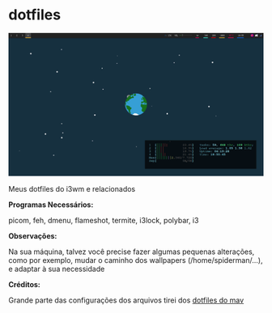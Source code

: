 # dotfiles
![screenshot](https://raw.githubusercontent.com/Luscaa/dotfiles/master/screenshot_2.png?raw=true)


Meus dotfiles do i3wm e relacionados

**Programas Necessários:**

picom, feh, dmenu, flameshot, termite, i3lock, polybar, i3

**Observações:**

Na sua máquina, talvez você precise fazer algumas pequenas alterações, como por exemplo, mudar o caminho dos wallpapers (/home/spiderman/...), e adaptar à sua necessidade

**Créditos:**

Grande parte das configurações dos arquivos tirei dos [dotfiles do mav](https://github.com/lucascipriano/dotfiles)
